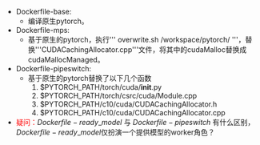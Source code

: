 - Dockerfile-base:
  - 编译原生pytorch。
- Dockerfile-mps:
  - 基于原生的pytorch，执行''' overwrite.sh /workspace/pytorch/ '''，替换'''CUDACachingAllocator.cpp'''文件，将其中的cudaMalloc替换成cudaMallocManaged。
- Dockerfile-pipeswitch:
  - 基于原生的pytorch替换了以下几个函数
    1. $PYTORCH_PATH/torch/cuda/__init__.py
    2. $PYTORCH_PATH/torch/csrc/cuda/Module.cpp
    3. $PYTORCH_PATH/c10/cuda/CUDACachingAllocator.h
    4. $PYTORCH_PATH/c10/cuda/CUDACachingAllocator.cpp
- <font color="red">疑问：</font>$Dockerfile-ready\_model$ 与 $Dockerfile-pipeswitch$ 有什么区别，$Dockerfile-ready\_model$仅扮演一个提供模型的worker角色？